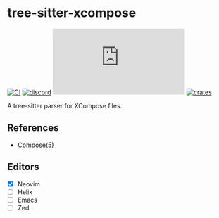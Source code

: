 # tree-sitter-xcompose

[![CI][ci]](https://github.com/tree-sitter-grammars/tree-sitter-xcompose/actions)
[![discord][discord]](https://discord.gg/w7nTvsVJhm)
[![matrix][matrix]](https://matrix.to/#/#tree-sitter-chat:matrix.org)
[![crates][crates]](https://crates.io/crates/tree-sitter-xcompose)

A tree-sitter parser for XCompose files.

## References

* [Compose(5)](https://manned.org/Compose.5)

## Editors

- [x] Neovim
- [ ] Helix
- [ ] Emacs
- [ ] Zed

[ci]: https://img.shields.io/github/actions/workflow/status/tree-sitter-grammars/tree-sitter-xcompose/ci.yml?logo=github&label=CI
[discord]: https://img.shields.io/discord/1063097320771698699?logo=discord&label=discord
[matrix]: https://img.shields.io/matrix/tree-sitter-chat%3Amatrix.org?logo=matrix&label=matrix
[crates]: https://img.shields.io/crates/v/tree-sitter-xcompose?logo=rust
